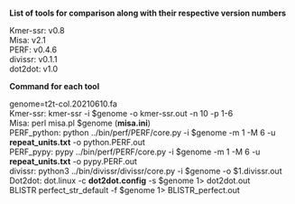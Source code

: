 **List of tools for comparison along with their respective version numbers**  

Kmer-ssr: v0.8  
Misa: v2.1  
PERF: v0.4.6  
divissr: v0.1.1  
dot2dot: v1.0  



**Command for each tool**  
  
genome=t2t-col.20210610.fa  
Kmer-ssr: kmer-ssr -i $genome -o kmer-ssr.out -n 10 -p 1-6  
Misa: perl misa.pl $genome (**misa.ini**)  
PERF_python: python ../bin/perf/PERF/core.py -i $genome -m 1 -M 6 -u **repeat_units.txt** -o python.PERF.out  
PERF_pypy: pypy ../bin/perf/PERF/core.py -i $genome -m 1 -M 6 -u **repeat_units.txt** -o pypy.PERF.out  
divissr: python3 ../bin/divissr/divissr/core.py -i $genome -o $1.divissr.out  
Dot2dot: dot.linux -c **dot2dot.config** -s $genome 1> dot2dot.out  
BLISTR perfect_str_default -f $genome 1> BLISTR_perfect.out  
